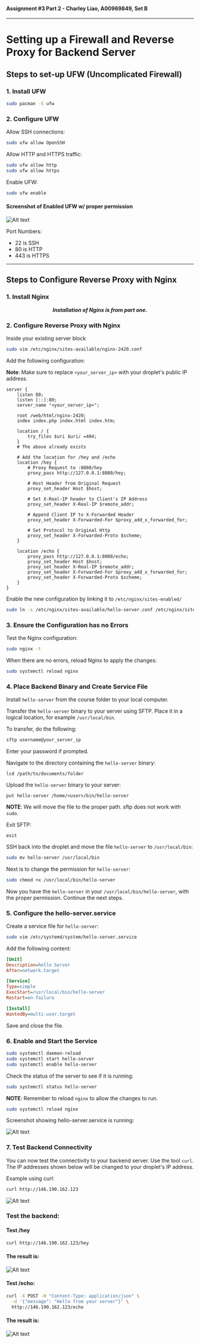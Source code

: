 #### Assignment #3 Part 2 - Charley Liao, A00969849, Set B

---

# Setting up a Firewall and Reverse Proxy for Backend Server

## Steps to set-up UFW (Uncomplicated Firewall)

### 1. Install UFW

```bash
sudo pacman -S ufw
```

### 2. Configure UFW

Allow SSH connections:

```bash
sudo ufw allow OpenSSH
```

Allow HTTP and HTTPS traffic:

```bash
sudo ufw allow http
sudo ufw allow https
```

Enable UFW:

```bash
sudo ufw enable
```

#### Screenshot of Enabled UFW w/ proper permission

![Alt text](ufw_status.png)

Port Numbers:

-   22 is SSH
-   80 is HTTP
-   443 is HTTPS

---

## Steps to Configure Reverse Proxy with Nginx

### 1. Install Nginx

**_<p style="text-align: center;">Installation of Nginx is from part one._**

### 2. Configure Reverse Proxy with Nginx

Inside your existing server block

```bash
sudo vim /etc/nginx/sites-available/nginx-2420.conf
```

Add the following configuration:

**Note**: Make sure to replace `<your_server_ip>` with your droplet's public IP address.

```nginx
server {
    listen 80;
    listen [::]:80;
    server_name "<your_server_ip>";

    root /web/html/nginx-2420;
    index index.php index.html index.htm;

    location / {
        try_files $uri $uri/ =404;
    }
    # The above already exists

    # Add the location for /hey and /echo
    location /hey {
        # Proxy Request to :8080/hey
        proxy_pass http://127.0.0.1:8080/hey;

        # Host Header from Original Request
        proxy_set_header Host $host;

        # Set X-Real-IP header to Client's IP Address
        proxy_set_header X-Real-IP $remote_addr;

        # Append Client IP to X-Forwarded Header
        proxy_set_header X-Forwarded-For $proxy_add_x_forwarded_for;

        # Set Protocol to Original Http
        proxy_set_header X-Forwarded-Proto $scheme;
    }

    location /echo {
        proxy_pass http://127.0.0.1:8080/echo;
        proxy_set_header Host $host;
        proxy_set_header X-Real-IP $remote_addr;
        proxy_set_header X-Forwarded-For $proxy_add_x_forwarded_for;
        proxy_set_header X-Forwarded-Proto $scheme;
    }
}
```

Enable the new configuration by linking it to `/etc/nginx/sites-enabled/`

```bash
sudo ln -s /etc/nginx/sites-available/hello-server.conf /etc/nginx/sites-enabled/hello-server.conf
```

### 3. Ensure the Configuration has no Errors

Test the Nginx configuration:

```bash
sudo nginx -t
```

When there are no errors, reload Nginx to apply the changes:

```bash
sudo systemctl reload nginx
```

### 4. Place Backend Binary and Create Service File

Install `hello-server` from the course folder to your local computer.

Transfer the `hello-server` binary to your server using SFTP. Place it in a logical location, for example `/usr/local/bin`.

To transfer, do the following:

```bash
sftp username@your_server_ip
```

Enter your password if prompted.

Navigate to the directory containing the `hello-server` binary:

```sftp
lcd /path/to/documents/folder
```

Upload the `hello-server` binary to your server:

```sftp
put hello-server /home/<user>/bin/hello-server
```

**NOTE**: We will move the file to the proper path. sftp does not work with `sudo`.

Exit SFTP:

```sftp
exit
```

SSH back into the droplet and move the file `hello-server` to `/usr/local/bin`:

```bash
sudo mv hello-server /usr/local/bin
```

Next is to change the permission for `hello-server`:

```bash
sudo chmod +x /usr/local/bin/hello-server
```

Now you have the `hello-server` in your `/usr/local/bin/hello-server`, with the proper permission. Continue the next steps.

### 5. Configure the hello-server.service

Create a service file for `hello-server`:

```bash
sudo vim /etc/systemd/system/hello-server.service
```

Add the following content:

```ini
[Unit]
Description=hello Server
After=network.target

[Service]
Type=simple
ExecStart=/usr/local/bin/hello-server
Restart=on-failure

[Install]
WantedBy=multi-user.target
```

Save and close the file.

### 6. Enable and Start the Service

```bash
sudo systemctl daemon-reload
sudo systemctl start hello-server
sudo systemctl enable hello-server
```

Check the status of the server to see if it is running:

```bash
sudo systemctl status hello-server
```

**NOTE**: Remember to reload `nginx` to allow the changes to run.

```bash
sudo systemctl reload nginx
```

Screenshot showing hello-server.service is running:

![Alt text](hello-service.png)

### 7. Test Backend Connectivity

You can now test the connectivity to your backend server. Use the tool `curl`. The IP addresses shown below will be changed to your droplet's IP address.

Example using curl:

```bash
curl http://146.190.162.123
```

![Alt text](curl_index.png)

### Test the backend:

#### Test /hey

```bash
curl http://146.190.162.123/hey
```

#### The result is:

![Alt text](curl_hey.png)

#### Test /echo:

```bash
curl -X POST -H "Content-Type: application/json" \
  -d '{"message": "Hello from your server"}' \
  http://146.190.162.123/echo
```
#### The result is:

![Alt text](curl_echo.png)

